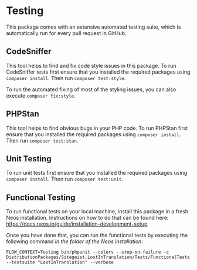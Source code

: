 # Testing

This package comes with an extensive automated testing suite, which is automatically run for every
pull request in GitHub. 

## CodeSniffer

This tool helps to find and fix code style issues in this package. 
To run CodeSniffer tests first ensure that you installed the required 
packages using `composer install`. Then run `composer test:style`.


To run the automated fixing of most of the styling issues, you can also execute `composer fix:style`.

## PHPStan

This tool helps to find obvious bugs in your PHP code.
To run PHPStan first ensure that you installed the required
packages using `composer install`. Then run `composer test:stan`.

## Unit Testing

To run unit tests first ensure that you installed the required
packages using `composer install`. Then run `composer test:unit`.

## Functional Testing

To run functional tests on your local machine, install this package in a fresh Neos installation. 
Instructions on how to do that can be found here: https://docs.neos.io/guide/installation-development-setup

Once you have done that, you can run the functional tests by executing the following command *in the folder of the Neos installation*:

```shell
FLOW_CONTEXT=Testing bin/phpunit --colors --stop-on-failure -c DistributionPackages/Sitegeist.LostInTranslation/Tests/FunctionalTests.xml --testsuite "LostInTranslation" --verbose
```
